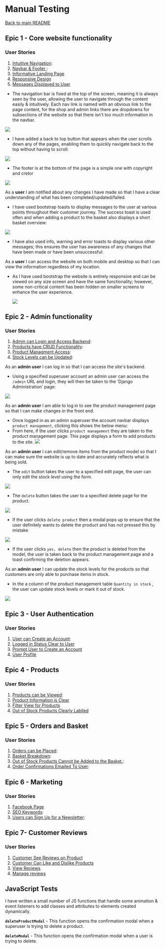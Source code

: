 # Manual Testing

[Back to main README](README.md)

## Epic 1 - Core website functionality

### User Stories

1. [Intuitive Navigation](https://github.com/ExcellentWish/fur-pet-store/issues/1):
2. [Navbar & Footer ](https://github.com/ExcellentWish/fur-pet-store/issues/2):
3. [Informative Landing Page ](https://github.com/ExcellentWish/fur-pet-store/issues/3)
4. [Responsive Design](https://github.com/ExcellentWish/fur-pet-store/issues/4)
5. [Messages Displayed to User ](https://github.com/ExcellentWish/fur-pet-store/issues/5)

- The navigation bar is fixed at the top of the screen, meaning it is always seen by the user, allowing the user to navigate through the content easily & intuitively. Each nav link is named with an obvious link to the page content, for the shop and admin links there are dropdowns for subsections of the website so that there isn't too much information in the navbar.

![](assets/images/header-nav-bar.jpg)

- I have added a back to top button that appears when the user scrolls down any of the pages, enabling them to quickly navigate back to the top without having to scroll:

![](assets/images/back_to_top.jpg)

- The footer is at the bottom of the page is a simple one with copyright and cretor

![](assets/images/new-footer.jpg)

 As a **user** I am notified about any changes I have made so that I have a clear understanding of what has been completed/updated/failed.

- I have used bootstrap toasts to display messages to the user at various points throughout their customer journey. The success toast is used often and when adding a product to the basket also displays a short basket overview:

![](assets/images/add_to_bag.jpg)

- I have also used info, warning and error toasts to display various other messages; this ensures the user has awareness of any changes that have been made or have been unsuccessful:
  
As a **user** I can access the website on both mobile and desktop so that I can view the information regardless of my location.

- As I have used bootstrap the website is entirely responsive and can be viewed on any size screen and have the same functionality; however, some non-critical content has been hidden on smaller screens to enhance the user experience.
  
  ![](assets/images/mobile-all-products.jpg)


## Epic 2 - Admin functionality
### User Stories

1. [Admin can Login and Access Backend](https://github.com/ExcellentWish/fur-pet-store/issues/6): 
2. [Products have CRUD Functionality](https://github.com/ExcellentWish/fur-pet-store/issues/7):
3. [Product Managment Access](https://github.com/ExcellentWish/fur-pet-store/issues/8):
4. [Stock Levels can be Updated](https://github.com/ExcellentWish/fur-pet-store/issues/9):

As an **admin user** I can log in so that I can access the site's backend.

- Using a specified superuser account an admin user can access the `/admin` URL and login, they will then be taken to the 'Django Administration' page:

![](assets/images/django_admin.jpg)

As an **admin user** I am able to log in to see the product management page so that I can make changes in the front end.

- Once logged in as an admin superuser the account navbar displays `product management`, clicking this shows the below menu:
- From here, if the user clicks `product management` they are taken to the product management page. This page displays a form to add products to the site.
![](assets/images/product-management.jpg)


As an **admin user** I can edit/remove items from the product model so that I can make sure the website is up to date and accurately reflects what is being sold.

- The `edit` button takes the user to a specified edit page, the user can only edit the stock level using the form. 

![](assets/images/wishlist%2Bsuperuserbuttons.jpg)

- The `delete` button takes the user to a specified delete page for the product.

![](assets/images/delete-prodcut.jpg)

- If the user clicks `delete product` then a modal pops up to ensure that the user definitely wants to delete the product and has not pressed this by mistake

![](assets/images/delete_product_modal.jpg)

- If the user clicks `yes, delete` then the product is deleted from the model, the user is taken back to the product management page and a toast confirming the deletion appears.

As an **admin user** I can update the stock levels for the products so that customers are only able to purchase items in stock.

- In the a column of the product management table  `Quantity in stock` , the user can update stock levels or mark it out of stock.

![](assets/images/stock)


## Epic 3 - User Authentication
### User Stories
1. [User can Create an Account](https://github.com/ExcellentWish/fur-pet-store/issues/10):
2. [Logged in Status Clear to User](https://github.com/ExcellentWish/fur-pet-store/issues/11)
3. [Prompt User to Create an Account](https://github.com/ExcellentWish/fur-pet-store/issues/12)
4. [User Profile](https://github.com/ExcellentWish/fur-pet-store/issues/13)


## Epic 4 -  Products
### User Stories
1. [Products can be Viewed](https://github.com/ExcellentWish/fur-pet-store/issues/14):
2. [Product Information is Clear](https://github.com/ExcellentWish/fur-pet-store/issues/15)
3. [Filter View for Products](https://github.com/ExcellentWish/fur-pet-store/issues/16)
4. [Out of Stock Products Clearly Lablled](https://github.com/ExcellentWish/fur-pet-store/issues/17)


## Epic 5 - Orders and Basket
### User Stories
1. [Orders can be Placed](https://github.com/ExcellentWish/fur-pet-store/issues/18):
2. [Basket Breakdown](https://github.com/ExcellentWish/fur-pet-store/issues/19):
3. [Out of Stock Products Cannot be Added to the Basket.](https://github.com/ExcellentWish/fur-pet-store/issues/20):
4. [Order Confirmations Emailed To User](https://github.com/ExcellentWish/fur-pet-store/issues/21):

## Epic 6 - Marketing
### User Stories
1. [Facebook Page](https://github.com/ExcellentWish/fur-pet-store/milestone/6)
2. [SEO Keywords](https://github.com/ExcellentWish/fur-pet-store/issues/23):
3. [Users can Sign Up for a Newsletter](https://github.com/ExcellentWish/fur-pet-store/issues/24):

## Epic 7- Customer Reviews
### User Stories
1. [Customer See Reviews on Product](https://github.com/ExcellentWish/fur-pet-store/issues/26)
2. [Customer Can Like and Dislike Products](https://github.com/ExcellentWish/fur-pet-store/issues/27)
3. [View Reviews](https://github.com/ExcellentWish/fur-pet-store/issues/28)
4. [Manage reviews](https://github.com/ExcellentWish/fur-pet-store/issues/29)
 

## JavaScript Tests

I have written a small number of JS functions that handle some animation & event listeners to add classes and attributes to elements created dynamically.

**`deleteProductModal`** - This function opens the confirmation modal when a superuser is trying to delete a product.

**`deleteModal`** - This function opens the confirmation modal when a user is trying to delete.